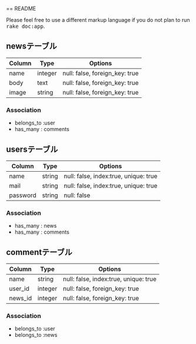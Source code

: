 == README

Please feel free to use a different markup language if you do not plan to run
<tt>rake doc:app</tt>.

## newsテーブル
|Column|Type|Options|
|------|----|-------|
|name|integer|null: false, foreign_key: true|
|body|text|null: false, foreign_key: true|
|image|string|null: false, foreign_key: true|

### Association
- belongs_to :user
- has_many : comments

## usersテーブル
|Column|Type|Options|
|------|----|-------|
|name|string|null: false, index:true, unique: true|
|mail|string|null: false, index:true, unique: true|
|password|string|null: false|

### Association
- has_many : news
- has_many : comments

## commentテーブル
|Column|Type|Options|
|------|----|-------|
|name|string|null: false, index:true, unique: true|
|user_id|integer|null: false, foreign_key: true|
|news_id|integer|null: false, foreign_key: true|

### Association
- belongs_to :user
- belongs_to :news




